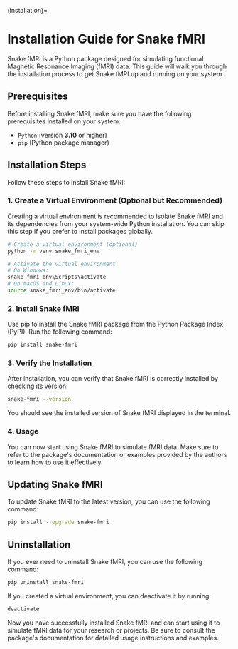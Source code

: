 (installation)=

# Installation Guide for Snake fMRI

Snake fMRI is a Python package designed for simulating functional Magnetic Resonance Imaging (fMRI) data. This guide will walk you through the installation process to get Snake fMRI up and running on your system.

## Prerequisites

Before installing Snake fMRI, make sure you have the following prerequisites installed on your system:

- `Python` (version **3.10** or higher)
- `pip` (Python package manager)

## Installation Steps

Follow these steps to install Snake fMRI:

### 1. Create a Virtual Environment (Optional but Recommended)

Creating a virtual environment is recommended to isolate Snake fMRI and its dependencies from your system-wide Python installation. You can skip this step if you prefer to install packages globally.

```bash
# Create a virtual environment (optional)
python -m venv snake_fmri_env

# Activate the virtual environment
# On Windows:
snake_fmri_env\Scripts\activate
# On macOS and Linux:
source snake_fmri_env/bin/activate
```

### 2. Install Snake fMRI

Use pip to install the Snake fMRI package from the Python Package Index (PyPI). Run the following command:

```bash
pip install snake-fmri
```

### 3. Verify the Installation

After installation, you can verify that Snake fMRI is correctly installed by checking its version:

```bash
snake-fmri --version
```

You should see the installed version of Snake fMRI displayed in the terminal.

### 4. Usage

You can now start using Snake fMRI to simulate fMRI data. Make sure to refer to the package's documentation or examples provided by the authors to learn how to use it effectively.

## Updating Snake fMRI

To update Snake fMRI to the latest version, you can use the following command:

```bash
pip install --upgrade snake-fmri
```

## Uninstallation

If you ever need to uninstall Snake fMRI, you can use the following command:

```bash
pip uninstall snake-fmri
```

If you created a virtual environment, you can deactivate it by running:

```bash
deactivate
```

Now you have successfully installed Snake fMRI and can start using it to simulate fMRI data for your research or projects. Be sure to consult the package's documentation for detailed usage instructions and examples.
